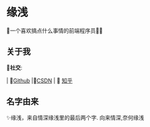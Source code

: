 # 缘浅

🔔一个喜欢搞点什么事情的前端程序员👨‍💻

## 关于我

🔰**社交**:

| 🤖[Github](https://github.com/YuanQian9527) |🔑[CSDN](https://blog.csdn.net/zwc309142045?type=blog) | 📖 [知乎](https://www.zhihu.com/people/zwc309142045/answers) 
## 名字由来

✨缘浅，来自情深缘浅里的最后两个字. 向来情深,奈何缘浅


